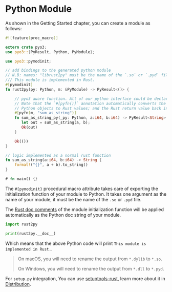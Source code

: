 # Python Module

As shown in the Getting Started chapter, you can create a module as follows:

```rust
#![feature(proc_macro)]

extern crate pyo3;
use pyo3::{PyResult, Python, PyModule};

use pyo3::pymodinit;

// add bindings to the generated python module
// N.B: names: "librust2py" must be the name of the `.so` or `.pyd` file
/// This module is implemented in Rust.
#[pymodinit]
fn rust2py(py: Python, m: &PyModule) -> PyResult<()> {

    // pyo3 aware function. All of our python interface could be declared in a separate module.
    // Note that the `#[pyfn()]` annotation automatically converts the arguments from
    // Python objects to Rust values; and the Rust return value back into a Python object.
    #[pyfn(m, "sum_as_string")]
    fn sum_as_string_py(_py: Python, a:i64, b:i64) -> PyResult<String> {
       let out = sum_as_string(a, b);
       Ok(out)
    }

    Ok(())
}

// logic implemented as a normal rust function
fn sum_as_string(a:i64, b:i64) -> String {
    format!("{}", a + b).to_string()
}

# fn main() {}
```

The `#[pymodinit}` procedural macro attribute takes care of exporting the initialization function of your module to Python. It takes one argument as the name of your module, it must be the name of the `.so` or `.pyd` file.

The [Rust doc comments](https://doc.rust-lang.org/stable/book/first-edition/comments.html) of the module initialization function will be applied automatically as the Python doc string of your module.

```python
import rust2py

print(rust2py.__doc__)
```

Which means that the above Python code will print `This module is implemented in Rust.`.

> On macOS, you will need to rename the output from `*.dylib` to `*.so`.
>
> On Windows, you will need to rename the output from `*.dll` to `*.pyd`.

For `setup.py` integration, You can use [setuptools-rust](https://github.com/PyO3/setuptools-rust),
learn more about it in [Distribution](./distribution.html).
